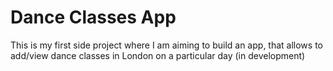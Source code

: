 # Dance Classes App

This is my first side project where I am aiming to build an app, that allows to add/view dance classes in London on a particular day (in development)
